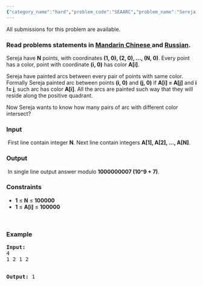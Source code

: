 ```yaml
---
{"category_name":"hard","problem_code":"SEAARC","problem_name":"Sereja and Arcs","languages_supported":{"0":"ADA","1":"ASM","2":"BASH","3":"BF","4":"C","5":"C99 strict","6":"CAML","7":"CLOJ","8":"CLPS","9":"CPP 4.3.2","10":"CPP 4.9.2","11":"CPP14","12":"CS2","13":"D","14":"ERL","15":"FORT","16":"FS","17":"GO","18":"HASK","19":"ICK","20":"ICON","21":"JAVA","22":"JS","23":"LISP clisp","24":"LISP sbcl","25":"LUA","26":"NEM","27":"NICE","28":"NODEJS","29":"PAS fpc","30":"PAS gpc","31":"PERL","32":"PERL6","33":"PHP","34":"PIKE","35":"PRLG","36":"PYTH","37":"PYTH 3.4","38":"RUBY","39":"SCALA","40":"SCM guile","41":"SCM qobi","42":"ST","43":"TCL","44":"TEXT","45":"WSPC"},"max_timelimit":5,"source_sizelimit":50000,"problem_author":"sereja","problem_tester":"shiplu","date_added":"19-03-2014","tags":{"0":"combinatorics","1":"hard","2":"june14","3":"sereja"},"editorial_url":"http://discuss.codechef.com/problems/SEAARC","time":{"view_start_date":1402911000,"submit_start_date":1402911000,"visible_start_date":1402911000,"end_date":1735669800},"layout":"problem"}
---
```

<span class="solution-visible-txt">All submissions for this problem are available.</span><h3> Read problems statements in <a target="_blank" href="http://www.codechef.com/download/translated/JUNE14/mandarin/SEAARC1.pdf">Mandarin Chinese </a> and <a target="_blank" href="http://www.codechef.com/download/translated/JUNE14/russian/SEAARC1.pdf">Russian</a>.</h3>
<p>Sereja have <b>N</b> points, with coordinates <b>(1, 0), (2, 0), ..., (N, 0)</b>. Every point has a color, point with coordinate <b>(i, 0)</b> has color <b>A[i]</b>.</p>
<p>Sereja have painted arcs between every pair of points with same color. Formally Sereja painted arc between points <b>(i, 0)</b> and <b>(j, 0)</b> if <b>A[i] = A[j]</b> and <b>i != j</b>, such arc has color <b>A[i]</b>. All the arcs are painted such way that they will reside along the positive quadrant.</p>
<p>Now Sereja wants to know how many pairs of arc with different color intersect?</p>
<h3>Input</h3>
<p> First line contain integer <b>N</b>. Next line contain integers <b>A[1], A[2], ..., A[N]</b>.</p>
<h3>Output</h3>
<p> In single line output answer modulo <b>1000000007 (10^9 + 7)</b>. </p>
<h3>Constraints</h3>
<ul>
<li><b>1</b> ≤ <b>N</b> ≤ <b>100000</b></li>
<li><b>1</b> ≤ <b>A[i]</b> ≤ <b>100000</b></li>
</ul>
<p> </p>
<h3>Example</h3>
<pre><b>Input:</b>
4
1 2 1 2

<b>Output:</b>
1
</pre>